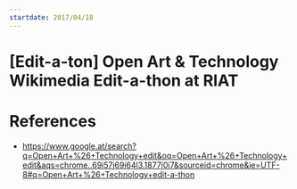 ```yaml
---
startdate: 2017/04/18
---
```

# [Edit-a-ton] Open Art & Technology Wikimedia Edit-a-thon at RIAT

# References
* https://www.google.at/search?q=Open+Art+%26+Technology+edit&oq=Open+Art+%26+Technology+edit&aqs=chrome..69i57j69i64l3.1877j0j7&sourceid=chrome&ie=UTF-8#q=Open+Art+%26+Technology+edit-a-thon
